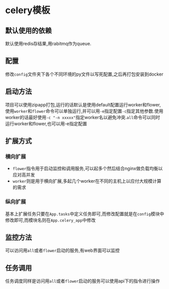 # celery模板

## 默认使用的依赖

默认使用redis存结果,用rabitmq作为queue.

## 配置

修改`config`文件夹下各个不同环境的py文件以写死配置,之后再打包安装到docker

## 启动方法

项目可以使用zipapp打包,运行的话默认是使用default配置运行worker和flower,使用`worker`和`flower`命令可以单独运行,并可以用`-e`指定配置`-c`指定其他参数.使用worker的话最好使用`-c "-n xxxxx"`指定worker名以避免冲突.`all`命令可以同时运行worker和flower,也可以用-e指定配置

## 扩展方式

### 横向扩展

+ `flower`指令用于启动监控和调用服务,可以起多个然后结合nginx做负载均衡以应对高并发
+ `worker`则是用于横向扩展,多起几个worker在不同的主机上以应付大规模计算的需求

### 纵向扩展

基本上扩展任务只要在`App.tasks`中定义任务即可,而修改配置就是在`config`模块中修改即可,而模块名则在`App.celery_app`中修改

## 监控方法

可以访问用`all`或者`flower`启动的服务,有web界面可以监控

## 任务调用

任务调度同样是访问用`all`或者`flower`启动的服务可以使用api下的指令进行操作